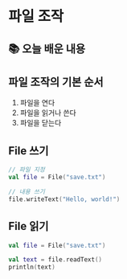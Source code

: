 # 파일 조작

## 📚 오늘 배운 내용

## 파일 조작의 기본 순서
1. 파일을 연다
2. 파일을 읽거나 쓴다
3. 파일을 닫는다

## File 쓰기 
```kotlin
// 파일 지정
val file = File("save.txt")

// 내용 쓰기
file.writeText("Hello, world!")
```

## File 읽기
```kotlin
val file = File("save.txt")

val text = file.readText()
println(text)
```

